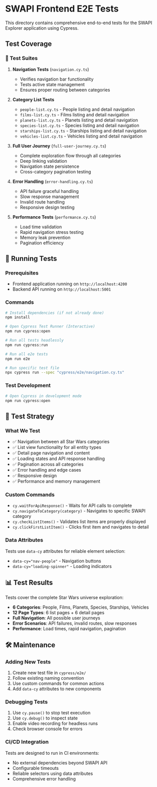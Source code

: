 # SWAPI Frontend E2E Tests

This directory contains comprehensive end-to-end tests for the SWAPI Explorer application using Cypress.

## Test Coverage

### 🧪 Test Suites

1. **Navigation Tests** (`navigation.cy.ts`)
   - Verifies navigation bar functionality
   - Tests active state management
   - Ensures proper routing between categories

2. **Category List Tests**
   - `people-list.cy.ts` - People listing and detail navigation
   - `films-list.cy.ts` - Films listing and detail navigation
   - `planets-list.cy.ts` - Planets listing and detail navigation
   - `species-list.cy.ts` - Species listing and detail navigation
   - `starships-list.cy.ts` - Starships listing and detail navigation
   - `vehicles-list.cy.ts` - Vehicles listing and detail navigation

3. **Full User Journey** (`full-user-journey.cy.ts`)
   - Complete exploration flow through all categories
   - Deep linking validation
   - Navigation state persistence
   - Cross-category pagination testing

4. **Error Handling** (`error-handling.cy.ts`)
   - API failure graceful handling
   - Slow response management
   - Invalid route handling
   - Responsive design testing

5. **Performance Tests** (`performance.cy.ts`)
   - Load time validation
   - Rapid navigation stress testing
   - Memory leak prevention
   - Pagination efficiency

## 🚀 Running Tests

### Prerequisites
- Frontend application running on `http://localhost:4200`
- Backend API running on `http://localhost:5001`

### Commands

```bash
# Install dependencies (if not already done)
npm install

# Open Cypress Test Runner (Interactive)
npm run cypress:open

# Run all tests headlessly
npm run cypress:run

# Run all e2e tests
npm run e2e

# Run specific test file
npx cypress run --spec "cypress/e2e/navigation.cy.ts"
```

### Test Development

```bash
# Open Cypress in development mode
npm run cypress:open
```

## 🎯 Test Strategy

### What We Test
- ✅ Navigation between all Star Wars categories
- ✅ List view functionality for all entity types
- ✅ Detail page navigation and content
- ✅ Loading states and API response handling
- ✅ Pagination across all categories
- ✅ Error handling and edge cases
- ✅ Responsive design
- ✅ Performance and memory management

### Custom Commands
- `cy.waitForApiResponse()` - Waits for API calls to complete
- `cy.navigateToCategory(category)` - Navigates to specific SWAPI category
- `cy.checkListItems()` - Validates list items are properly displayed
- `cy.clickFirstListItem()` - Clicks first item and navigates to detail

### Data Attributes
Tests use `data-cy` attributes for reliable element selection:
- `data-cy="nav-people"` - Navigation buttons
- `data-cy="loading-spinner"` - Loading indicators

## 📊 Test Results

Tests cover the complete Star Wars universe exploration:
- **6 Categories**: People, Films, Planets, Species, Starships, Vehicles
- **12 Page Types**: 6 list pages + 6 detail pages
- **Full Navigation**: All possible user journeys
- **Error Scenarios**: API failures, invalid routes, slow responses
- **Performance**: Load times, rapid navigation, pagination

## 🛠️ Maintenance

### Adding New Tests
1. Create new test file in `cypress/e2e/`
2. Follow existing naming convention
3. Use custom commands for common actions
4. Add `data-cy` attributes to new components

### Debugging Tests
1. Use `cy.pause()` to stop test execution
2. Use `cy.debug()` to inspect state
3. Enable video recording for headless runs
4. Check browser console for errors

### CI/CD Integration
Tests are designed to run in CI environments:
- No external dependencies beyond SWAPI API
- Configurable timeouts
- Reliable selectors using data attributes
- Comprehensive error handling